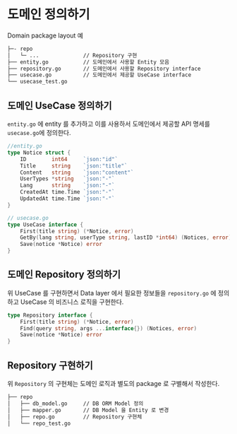 # 도메인 정의하기

Domain package layout 예

```bash
├─- repo
│   └─ ...              // Repository 구현
├── entity.go           // 도메인에서 사용할 Entity 모음
├── repository.go       // 도메인에서 사용할 Repository interface
├── usecase.go          // 도메인에서 제공할 UseCase interface
└── usecase_test.go
```

## 도메인 UseCase 정의하기

`entity.go` 에 entity 를 추가하고 이를 사용하서 도메인에서 제공할 API 명세를 `usecase.go`에 정의한다.

```go
//entity.go
type Notice struct {
    ID        int64     `json:"id"`
    Title     string    `json:"title"`
    Content   string    `json:"content"`
    UserTypes *string   `json:"-"`
    Lang      string    `json:"-"`
    CreatedAt time.Time `json:"-"`
    UpdatedAt time.Time `json:"-"`
}

// usecase.go
type UseCase interface {
    First(title string) (*Notice, error)
    GetBy(lang string, userType string, lastID *int64) (Notices, error)
    Save(notice *Notice) error
}
```

## 도메인 Repository 정의하기

위 UseCase 를 구현하면서 Data layer 에서 필요한 정보들을 `repository.go` 에 정의하고 UseCase 의 비즈니스 로직을 구현한다.

```go
type Repository interface {
    First(title string) (*Notice, error)
    Find(query string, args ...interface{}) (Notices, error)
    Save(notice *Notice) error
}

```

## Repository 구현하기

위 `Repository` 의 구현체는 도메인 로직과 별도의 package 로 구별해서 작성한다.

```bash
├── repo
│   ├── db_model.go     // DB ORM Model 정의
│   ├── mapper.go       // DB Model 을 Entity 로 변경
│   ├── repo.go         // Repository 구현체
│   └── repo_test.go
```
